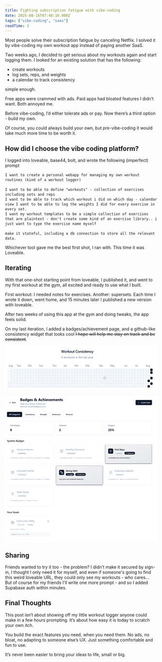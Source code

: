 ```yaml
---
title: Fighting subscription fatigue with vibe-coding
date: 2025-08-16T07:48:10.000Z
tags: ["vibe-coding", "saas"]
readTime: 3
---
```


Most people solve their subscription fatigue by canceling Netflix. I solved it by vibe-coding my own workout app instead of paying another SaaS.

Two weeks ago, I decided to get serious about my workouts again and start logging them.
I looked for an existing solution that has the following:
- create workouts
- log sets, reps, and weights
- a calendar to track consistency

simple enough.

Free apps were crammed with ads. Paid apps had bloated features I didn’t want. Both annoyed me.

Before vibe-coding, I’d either tolerate ads or pay. Now there’s a third option - build my own.

Of course, you could always build your own, but pre-vibe-coding it would take much more time to be worth it.

## How did I choose the vibe coding platform?

I logged into loveable, base44, bolt, and wrote the following (imperfect) prompt

```
I want to create a personal webapp for managing my own workout routines (kind of a workout logger)

I want to be able to define "workouts" - collection of exercises including sets and reps 
I want to be able to track which workout i did on which day - calendar view I want to be able to log the weights I did for every exercise in every set.
I want my workout templates to be a simple collection of exercises that are plaintext - don't create some kind of an exercise library.. i just want to type the exercise name myself

make it stateful, including a db connection to store all the relevant data.
```

Whichever tool gave me the best first shot, I ran with. This time it was Loveable.

## Iterating
With that one-shot starting point from loveable, I published it, and went to my first workout at the gym, all excited and ready to use what I built.

First workout: I needed notes for exercises. Another: supersets. Each time I wrote it down, went home, and 15 minutes later I published a new version with loveable.

After two weeks of using this app at the gym and doing tweaks, the app feels solid.

On my last iteration, I added a badges/achievement page, and a github-like consistency widget that looks cool ~~I hope will help me stay on track and be consistent~~.

![github-like consistency widget](workout-vibe-coding/image2.png)

![badges/achievemnets](workout-vibe-coding/image.png)

## Sharing
Friends wanted to try it too - the problem? I didn't make it secured by sign-in, I thought I only need it for myself, and even if someone's going to find this weird loveable URL, they could only see my workouts - who cares...  
But of course for my friends I'll write one more prompt - and so I added Supabase auth within minutes.

## Final Thoughts
This post isn’t about showing off my little workout logger anyone could make in a few hours prompting. It’s about how easy it is today to scratch your own itch.

You build the exact features you need, when you need them. No ads, no bloat, no adapting to someone else’s UX.
Just something comfortable and fun to use.

It’s never been easier to bring your ideas to life, small or big.
